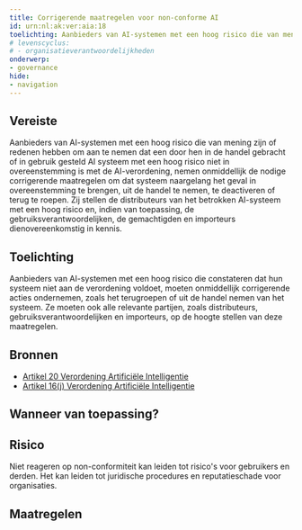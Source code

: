 ```yaml
---
title: Corrigerende maatregelen voor non-conforme AI 
id: urn:nl:ak:ver:aia:18
toelichting: Aanbieders van AI-systemen met een hoog risico die van mening zijn of redenen hebben om aan te nemen dat een door hen in de handel gebracht of in gebruik gesteld AI systeem met een hoog risico niet in overeenstemming is met de AI-verordening, nemen onmiddellijk de nodige corrigerende maatregelen om dat systeem naargelang het geval in overeenstemming te brengen, uit de handel te nemen, te deactiveren of terug te roepen. Zij stellen de distributeurs van het betrokken AI-systeem met een hoog risico en, indien van toepassing, de gebruiksverantwoordelijken, de gemachtigden en importeurs dienovereenkomstig in kennis.
# levenscyclus:
# - organisatieverantwoordelijkheden
onderwerp:
- governance
hide:
- navigation
---
```


<!-- tags -->
## Vereiste

Aanbieders van AI-systemen met een hoog risico die van mening zijn of redenen hebben om aan te nemen dat een door hen in de handel gebracht of in gebruik gesteld AI systeem met een hoog risico niet in overeenstemming is met de AI-verordening, nemen onmiddellijk de nodige corrigerende maatregelen om dat systeem naargelang het geval in overeenstemming te brengen, uit de handel te nemen, te deactiveren of terug te roepen.
Zij stellen de distributeurs van het betrokken AI-systeem met een hoog risico en, indien van toepassing, de gebruiksverantwoordelijken, de gemachtigden en importeurs dienovereenkomstig in kennis.

## Toelichting

Aanbieders van AI-systemen met een hoog risico die constateren dat hun systeem niet aan de verordening voldoet, moeten onmiddellijk corrigerende acties ondernemen, zoals het terugroepen of uit de handel nemen van het systeem.
Ze moeten ook alle relevante partijen, zoals distributeurs, gebruiksverantwoordelijken en importeurs, op de hoogte stellen van deze maatregelen.

## Bronnen
- [Artikel 20 Verordening Artificiële Intelligentie](https://eur-lex.europa.eu/legal-content/NL/TXT/HTML/?uri=OJ:L_202401689#d1e4082-1-1)
- [Artikel 16(j) Verordening Artificiële Intelligentie](https://eur-lex.europa.eu/legal-content/NL/TXT/HTML/?uri=OJ:L_202401689#d1e3823-1-1)

## Wanneer van toepassing?


## Risico

Niet reageren op non-conformiteit kan leiden tot risico's voor gebruikers en derden.
Het kan leiden tot juridische procedures en reputatieschade voor organisaties.


## Maatregelen

<!-- list_maatregelen vereiste/aia:18-corrigerende-maatregelen-voor-non-conforme-ai -->